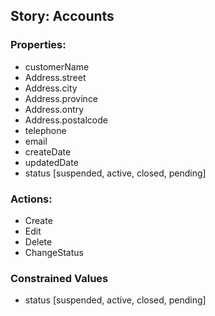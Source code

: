 ## Story: Accounts

### Properties:

 * customerName
 * Address.street
 * Address.city
 * Address.province
 * Address.ontry
 * Address.postalcode
 * telephone
 * email
 * createDate
 * updatedDate
 * status [suspended, active, closed, pending]

### Actions:

 * Create
 * Edit
 * Delete
 * ChangeStatus
 

### Constrained Values

* status [suspended, active, closed, pending]
